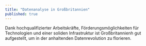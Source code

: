 ```yaml
---
title: "Datenanalyse in Großbritannien"
published: true
---
```


Dank hochqualifizierter Arbeitskräfte, Förderungsmöglichkeiten für Technologien und einer soliden Infrastruktur ist Großbritannienh gut aufgestellt, um in der anhaltenden Datenrevolution zu florieren.
